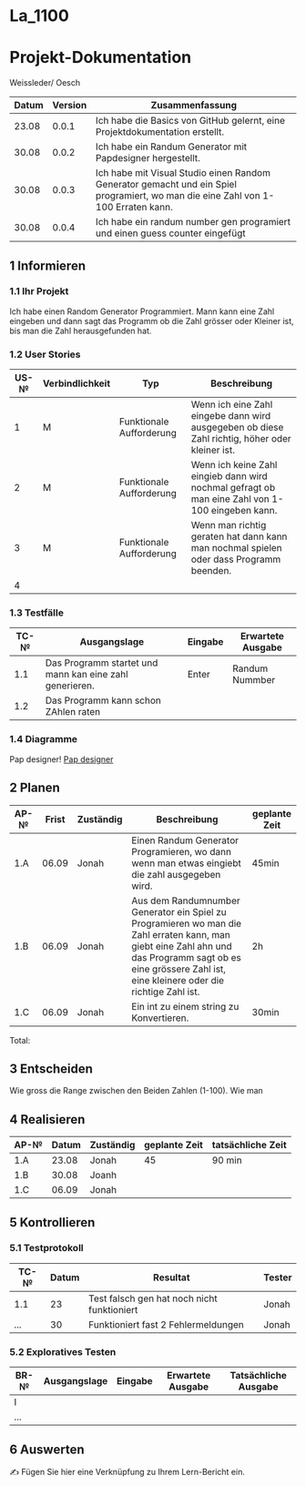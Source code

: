 # La_1100
# Projekt-Dokumentation

Weissleder/ Oesch

| Datum | Version | Zusammenfassung                                              |
| ----- | ------- | ------------------------------------------------------------ |
|  23.08     | 0.0.1   | Ich habe die Basics von GitHub gelernt, eine Projektdokumentation erstellt. |
|  30.08     | 0.0.2   | Ich habe ein Randum Generator mit Papdesigner hergestellt.       |
|  30.08     | 0.0.3   | Ich habe mit Visual Studio einen Random Generator gemacht und ein Spiel programiert, wo man die eine Zahl von 1-100 Erraten kann.   |
|  30.08     | 0.0.4   | Ich habe ein randum number gen programiert und einen guess counter eingefügt |
## 1 Informieren

### 1.1 Ihr Projekt

Ich habe einen Random Generator Programmiert. Mann kann eine Zahl eingeben und dann sagt das Programm ob die Zahl grösser oder Kleiner ist, bis man die Zahl herausgefunden hat.

### 1.2 User Stories

| US-№ | Verbindlichkeit | Typ  | Beschreibung                       |
| ---- | --------------- | ---- | ---------------------------------- |
| 1    |       M         | Funktionale Aufforderung   | Wenn ich eine Zahl eingebe dann wird ausgegeben ob diese Zahl richtig, höher oder kleiner ist.|
| 2    |       M         | Funktionale Aufforderung   | Wenn ich keine Zahl eingieb dann wird nochmal gefragt ob man eine Zahl von 1-100 eingeben kann.|
| 3    |       M         | Funktionale Aufforderung   | Wenn man richtig geraten hat dann kann man nochmal spielen oder dass Programm beenden. |
| 4    |                |      |                                    |



### 1.3 Testfälle

| TC-№ | Ausgangslage | Eingabe | Erwartete Ausgabe |
| ---- | ------------ | ------- | ----------------- |
| 1.1  |   Das Programm startet und mann kan eine zahl generieren. | Enter | Randum Nummber     |
| 1.2  |   Das Programm kann schon ZAhlen raten           |       |                   |



### 1.4 Diagramme

Pap designer!
[Pap designer](https://user-images.githubusercontent.com/110892382/186108874-1a546741-325c-49ab-a1d8-f2568cda83b4.png)


## 2 Planen

| AP-№ | Frist | Zuständig | Beschreibung | geplante Zeit |
| ---- | ----- | --------- | ------------ | ------------- |
| 1.A  |  06.09   |   Jonah   |     Einen Randum Generator Programieren, wo dann wenn man etwas eingiebt die zahl ausgegeben wird.       |     45min         |
| 1.B  |  06.09   |   Jonah   |     Aus dem Randumnumber Generator ein Spiel zu Programieren wo man die Zahl erraten kann, man giebt eine Zahl ahn und das Programm sagt ob es eine grössere Zahl ist, eine kleinere oder die richtige Zahl ist. |    2h           |
| 1.C  |  06.09   |   Jonah   |     Ein int zu einem string zu Konvertieren. | 30min |
Total: 





## 3 Entscheiden

Wie gross die Range zwischen den Beiden Zahlen (1-100). Wie man

## 4 Realisieren

| AP-№ | Datum | Zuständig | geplante Zeit | tatsächliche Zeit |
| ---- | ----- | --------- | ------------- | ----------------- |
| 1.A  |   23.08    |    Jonah |      45        |       90 min          |
| 1.B  |    30.08   |    Joanh |             |                |
| 1.C  |   06.09    |    Jonah |   


## 5 Kontrollieren

### 5.1 Testprotokoll

| TC-№ | Datum | Resultat | Tester |
| ---- | ----- | -------- | ------ |
| 1.1  |   23    |   Test falsch gen hat noch nicht funktioniert      |   Jonah     |
| ...  |    30   |    Funktioniert fast 2 Fehlermeldungen      |  Jonah      |



### 5.2 Exploratives Testen

| BR-№ | Ausgangslage | Eingabe | Erwartete Ausgabe | Tatsächliche Ausgabe |
| ---- | ------------ | ------- | ----------------- | -------------------- |
| I    |              |         |                   |                      |
| ...  |              |         |                   |                      |



## 6 Auswerten

✍️ Fügen Sie hier eine Verknüpfung zu Ihrem Lern-Bericht ein.
